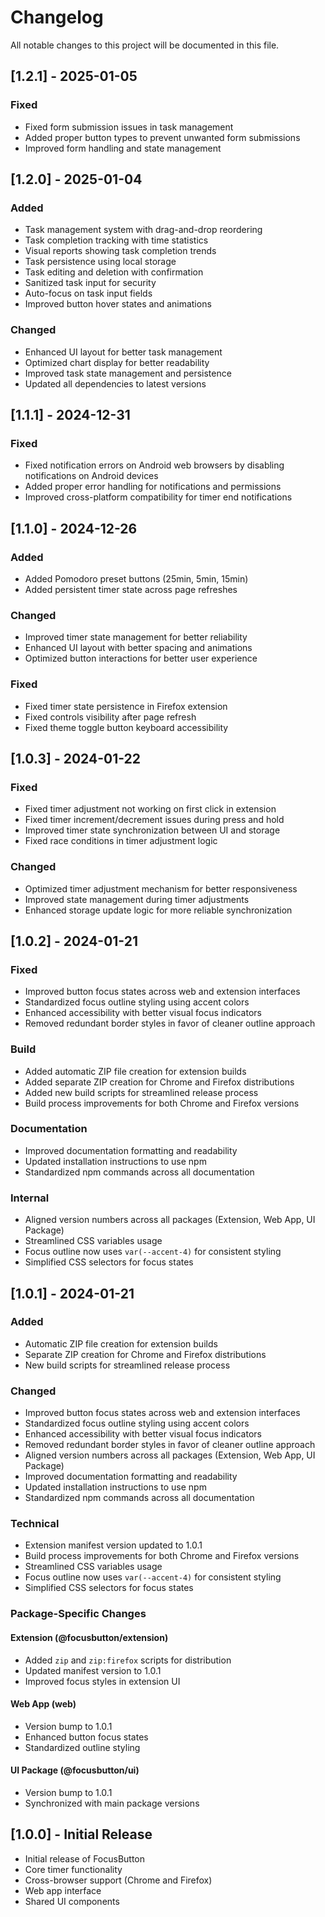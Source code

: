 # Changelog

All notable changes to this project will be documented in this file.

## [1.2.1] - 2025-01-05

### Fixed

- Fixed form submission issues in task management
- Added proper button types to prevent unwanted form submissions
- Improved form handling and state management

## [1.2.0] - 2025-01-04

### Added

- Task management system with drag-and-drop reordering
- Task completion tracking with time statistics
- Visual reports showing task completion trends
- Task persistence using local storage
- Task editing and deletion with confirmation
- Sanitized task input for security
- Auto-focus on task input fields
- Improved button hover states and animations

### Changed

- Enhanced UI layout for better task management
- Optimized chart display for better readability
- Improved task state management and persistence
- Updated all dependencies to latest versions

## [1.1.1] - 2024-12-31

### Fixed

- Fixed notification errors on Android web browsers by disabling notifications on Android devices
- Added proper error handling for notifications and permissions
- Improved cross-platform compatibility for timer end notifications

## [1.1.0] - 2024-12-26

### Added

- Added Pomodoro preset buttons (25min, 5min, 15min)
- Added persistent timer state across page refreshes

### Changed

- Improved timer state management for better reliability
- Enhanced UI layout with better spacing and animations
- Optimized button interactions for better user experience

### Fixed

- Fixed timer state persistence in Firefox extension
- Fixed controls visibility after page refresh
- Fixed theme toggle button keyboard accessibility

## [1.0.3] - 2024-01-22

### Fixed

- Fixed timer adjustment not working on first click in extension
- Fixed timer increment/decrement issues during press and hold
- Improved timer state synchronization between UI and storage
- Fixed race conditions in timer adjustment logic

### Changed

- Optimized timer adjustment mechanism for better responsiveness
- Improved state management during timer adjustments
- Enhanced storage update logic for more reliable synchronization

## [1.0.2] - 2024-01-21

### Fixed

- Improved button focus states across web and extension interfaces
- Standardized focus outline styling using accent colors
- Enhanced accessibility with better visual focus indicators
- Removed redundant border styles in favor of cleaner outline approach

### Build

- Added automatic ZIP file creation for extension builds
- Added separate ZIP creation for Chrome and Firefox distributions
- Added new build scripts for streamlined release process
- Build process improvements for both Chrome and Firefox versions

### Documentation

- Improved documentation formatting and readability
- Updated installation instructions to use npm
- Standardized npm commands across all documentation

### Internal

- Aligned version numbers across all packages (Extension, Web App, UI Package)
- Streamlined CSS variables usage
- Focus outline now uses `var(--accent-4)` for consistent styling
- Simplified CSS selectors for focus states

## [1.0.1] - 2024-01-21

### Added

- Automatic ZIP file creation for extension builds
- Separate ZIP creation for Chrome and Firefox distributions
- New build scripts for streamlined release process

### Changed

- Improved button focus states across web and extension interfaces
- Standardized focus outline styling using accent colors
- Enhanced accessibility with better visual focus indicators
- Removed redundant border styles in favor of cleaner outline approach
- Aligned version numbers across all packages (Extension, Web App, UI Package)
- Improved documentation formatting and readability
- Updated installation instructions to use npm
- Standardized npm commands across all documentation

### Technical

- Extension manifest version updated to 1.0.1
- Build process improvements for both Chrome and Firefox versions
- Streamlined CSS variables usage
- Focus outline now uses `var(--accent-4)` for consistent styling
- Simplified CSS selectors for focus states

### Package-Specific Changes

#### Extension (@focusbutton/extension)

- Added `zip` and `zip:firefox` scripts for distribution
- Updated manifest version to 1.0.1
- Improved focus styles in extension UI

#### Web App (web)

- Version bump to 1.0.1
- Enhanced button focus states
- Standardized outline styling

#### UI Package (@focusbutton/ui)

- Version bump to 1.0.1
- Synchronized with main package versions

## [1.0.0] - Initial Release

- Initial release of FocusButton
- Core timer functionality
- Cross-browser support (Chrome and Firefox)
- Web app interface
- Shared UI components
